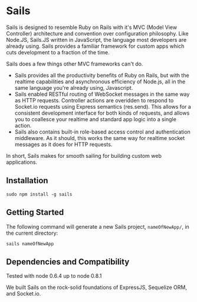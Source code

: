 Sails
====

Sails is designed to resemble Ruby on Rails with it's MVC (Model View Controller) architecture and convention over configuration philosophy. Like Node.JS, Sails.JS written in JavaScript, the language most developers are already using. Sails provides a familiar framework for custom apps which cuts development to a fraction of the time.

Sails does a few things other MVC frameworks can't do.

- Sails provides all the productivity benefits of Ruby on Rails, but with the realtime capabilities and asynchronous efficiency of Node.js, all in the same language you're already using, Javascript.
- Sails enabled RESTful routing of WebSocket messages in the same way as HTTP requests.  Controller actions are overidden to respond to Socket.io requests using Express semantics (res.send).  This allows for a consistent development interface for both kinds of requests, and allows you to coallesce your realtime and standard app logic into a single action.  
- Sails also contains built-in role-based access control and authentication middleware.  As it should, this works the same way for realtime socket messages as it does for HTTP requests.

In short, Sails makes for smooth sailing for building custom web applications.


Installation
--
```sudo npm install -g sails```

Getting Started
--
The following command will generate a new Sails project, ```nameOfNewApp/```, in the current directory:

```sails nameOfNewApp```


Dependencies and Compatibility
--

Tested with node 0.6.4 up to node 0.8.1

We built Sails on the rock-solid foundations of ExpressJS, Sequelize ORM, and Socket.io.  